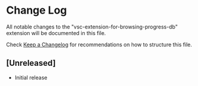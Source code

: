 # Change Log

All notable changes to the "vsc-extension-for-browsing-progress-db" extension will be documented in this file.

Check [Keep a Changelog](http://keepachangelog.com/) for recommendations on how to structure this file.

## [Unreleased]

- Initial release